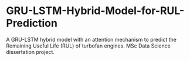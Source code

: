 # GRU-LSTM-Hybrid-Model-for-RUL-Prediction
A GRU-LSTM hybrid model with an attention mechanism to predict the Remaining Useful Life (RUL) of turbofan engines. MSc Data Science dissertation project.
